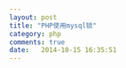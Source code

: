 ```yaml
---
layout: post
title: "PHP使用mysql锁"
category: php
comments: true
date:   2014-10-15 16:35:51
---
```


